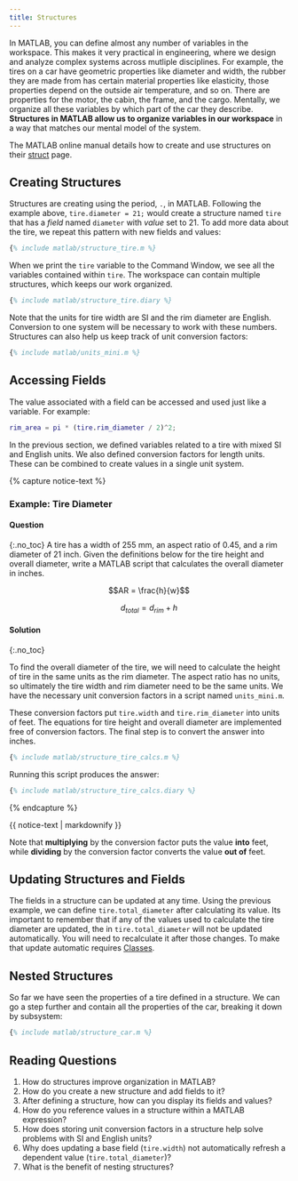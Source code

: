 ```yaml
---
title: Structures
---
```


In MATLAB, you can define almost any number of variables in the workspace.
This makes it very practical in engineering, where we design and analyze complex systems across mutliple disciplines.
For example, the tires on a car have geometric properties like diameter and width, the rubber they are made from has certain material properties like elasticity, those properties depend on the outside air temperature, and so on.
There are properties for the motor, the cabin, the frame, and the cargo. 
Mentally, we organize all these variables by which part of the car they describe.
**Structures in MATLAB allow us to organize variables in our workspace** in a way that matches our mental model of the system.

The MATLAB online manual details how to create and use structures on their [struct](https://www.mathworks.com/help/matlab/ref/struct.html) page.

## Creating Structures

Structures are creating using the period, `.`, in MATLAB.
Following the example above, `tire.diameter = 21;` would create a structure named `tire` that has a _field_ named `diameter` with _value_ set to 21.
To add more data about the tire, we repeat this pattern with new fields and values:

```matlab
{% include matlab/structure_tire.m %}
```

When we print the `tire` variable to the Command Window, we see all the variables contained within `tire`.
The workspace can contain multiple structures, which keeps our work organized.

```matlab
{% include matlab/structure_tire.diary %}
```

Note that the units for tire width are SI and the rim diameter are English.
Conversion to one system will be necessary to work with these numbers.
Structures can also help us keep track of unit conversion factors:

```matlab
{% include matlab/units_mini.m %}
```

## Accessing Fields

The value associated with a field can be accessed and used just like a variable.
For example:

```matlab
rim_area = pi * (tire.rim_diameter / 2)^2;
```

In the previous section, we defined variables related to a tire with mixed SI and English units.
We also defined conversion factors for length units.
These can be combined to create values in a single unit system.

{% capture notice-text %}
### Example: Tire Diameter
#### Question
{:.no_toc}
A tire has a width of 255 mm, an aspect ratio of 0.45, and a rim diameter of 21 inch.
Given the definitions below for the tire height and overall diameter,
write a MATLAB script that calculates the overall diameter in inches.

$$AR = \frac{h}{w}$$

$$d_{total} = d_{rim} + h$$

#### Solution
{:.no_toc}

To find the overall diameter of the tire, we will need to calculate the height of tire in the same units as the rim diameter.
The aspect ratio has no units, so ultimately the tire width and rim diameter need to be the same units.
We have the necessary unit conversion factors in a script named `units_mini.m`.

These conversion factors put `tire.width` and `tire.rim_diameter` into units of feet.
The equations for tire height and overall diameter are implemented free of conversion factors.
The final step is to convert the answer into inches.

```matlab
{% include matlab/structure_tire_calcs.m %}
```

Running this script produces the answer:

```matlab
{% include matlab/structure_tire_calcs.diary %}
```

{% endcapture %}

<div class="notice--info">{{ notice-text | markdownify }}</div>

Note that **multiplying** by the conversion factor puts the value **into** feet, while **dividing** by the conversion factor converts the value **out of** feet.

## Updating Structures and Fields

The fields in a structure can be updated at any time.
Using the previous example, we can define `tire.total_diameter` after calculating its value.
Its important to remember that if any of the values used to calculate the tire diameter are updated,
the in `tire.total_diameter` will not be updated automatically.
You will need to recalculate it after those changes.
To make that update automatic requires [Classes](https://www.mathworks.com/help/matlab/object-oriented-programming.html).

## Nested Structures

So far we have seen the properties of a tire defined in a structure.
We can go a step further and contain all the properties of the car, breaking it down by subsystem:

```matlab
{% include matlab/structure_car.m %}
```

## Reading Questions

1. How do structures improve organization in MATLAB?
1. How do you create a new structure and add fields to it?
1. After defining a structure, how can you display its fields and values?
1. How do you reference values in a structure within a MATLAB expression?
1. How does storing unit conversion factors in a structure help solve problems with SI and English units?
1. Why does updating a base field (`tire.width`) not automatically refresh a dependent value (`tire.total_diameter`)?
1. What is the benefit of nesting structures?
